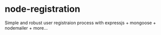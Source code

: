 node-registration
=================

Simple and robust user registraion process with expressjs + mongoose + nodemailer + more...
